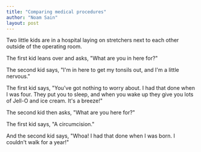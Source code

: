 ```yaml
---
title: "Comparing medical procedures"
author: "Noam Sain"
layout: post
---
```


Two little kids are in a hospital laying on stretchers next to each other outside of the operating room.

The first kid leans over and asks, "What are you in here for?"

The second kid says, "I'm in here to get my tonsils out, and I'm a little nervous."

The first kid says, "You've got nothing to worry about. I had that done when I was four. They put you to sleep, and when you wake up they give you lots of Jell-O and ice cream. It's a breeze!"

The second kid then asks, "What are you here for?"

The first kid says, "A circumcision."

And the second kid says, "Whoa! I had that done when I was born. I couldn't walk for a year!"